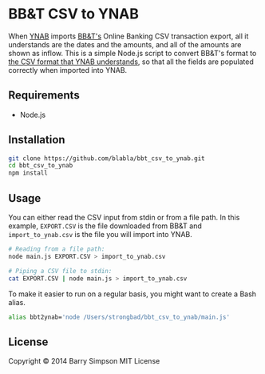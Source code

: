 # BB&T CSV to YNAB

When [YNAB](https://www.youneedabudget.com/) imports [BB&T's](https://www.bbt.com/) Online Banking CSV transaction export, all it understands are the dates and the amounts, and all of the amounts are shown as inflow. This is a simple Node.js script to convert BB&T's format to [the CSV format that YNAB understands](https://www.youneedabudget.com/support/article/csv-file-importing), so that all the fields are populated correctly when imported into YNAB.

## Requirements

- Node.js

## Installation

```bash
git clone https://github.com/blabla/bbt_csv_to_ynab.git
cd bbt_csv_to_ynab
npm install
```

## Usage

You can either read the CSV input from stdin or from a file path. In this example, `EXPORT.CSV` is the file downloaded from BB&T and `import_to_ynab.csv` is the file you will import into YNAB.

```bash
# Reading from a file path:
node main.js EXPORT.CSV > import_to_ynab.csv

# Piping a CSV file to stdin:
cat EXPORT.CSV | node main.js > import_to_ynab.csv
```

To make it easier to run on a regular basis, you might want to create a Bash alias.

```bash
alias bbt2ynab='node /Users/strongbad/bbt_csv_to_ynab/main.js'
```

## License

Copyright &copy; 2014 Barry Simpson MIT License
